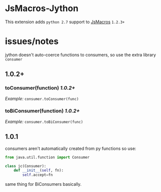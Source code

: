 # JsMacros-Jython

This extension adds `python 2.7` support to [JsMacros](https://github.com/wagyourtail/JsMacros) `1.2.3+`

# issues/notes

jython doesn't auto-coerce functions to consumers, so use the extra library `consumer`

## 1.0.2+

### toConsumer(function) *1.0.2+*
*Example:* `consumer.toConsumer(func)`

### toBiConsumer(function) *1.0.2+*
*Example:* `consumer.toBiConsumer(func)`



## 1.0.1

consumers aren't automatically created from py functions so use:
```python 
from java.util.function import Consumer

class jc(Consumer):
    def __init__(self, fn):
        self.accept=fn
```
same thing for BiConsumers basically.
